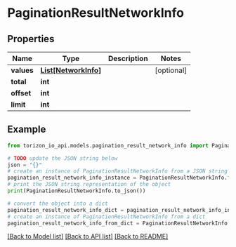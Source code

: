 # PaginationResultNetworkInfo


## Properties

Name | Type | Description | Notes
------------ | ------------- | ------------- | -------------
**values** | [**List[NetworkInfo]**](NetworkInfo.md) |  | [optional] 
**total** | **int** |  | 
**offset** | **int** |  | 
**limit** | **int** |  | 

## Example

```python
from torizon_io_api.models.pagination_result_network_info import PaginationResultNetworkInfo

# TODO update the JSON string below
json = "{}"
# create an instance of PaginationResultNetworkInfo from a JSON string
pagination_result_network_info_instance = PaginationResultNetworkInfo.from_json(json)
# print the JSON string representation of the object
print(PaginationResultNetworkInfo.to_json())

# convert the object into a dict
pagination_result_network_info_dict = pagination_result_network_info_instance.to_dict()
# create an instance of PaginationResultNetworkInfo from a dict
pagination_result_network_info_from_dict = PaginationResultNetworkInfo.from_dict(pagination_result_network_info_dict)
```
[[Back to Model list]](../README.md#documentation-for-models) [[Back to API list]](../README.md#documentation-for-api-endpoints) [[Back to README]](../README.md)


